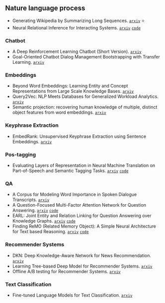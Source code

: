 ## Nature language process

- Generating Wikipedia by Summarizing Long Sequences. [`arxiv`](https://arxiv.org/abs/1801.10198) :star:
- Neural Relational Inference for Interacting Systems. [`arxiv`](https://arxiv.org/abs/1802.04687) [`code`](https://github.com/ethanfetaya/nri)

### Chatbot

- A Deep Reinforcement Learning Chatbot (Short Version). [`arxiv`](https://arxiv.org/abs/1801.06700)
- Goal-Oriented Chatbot Dialog Management Bootstrapping with Transfer Learning. [`arxiv`](https://arxiv.org/abs/1802.00500)

### Embeddings

- Beyond Word Embeddings: Learning Entity and Concept Representations from Large Scale Knowledge Bases. [`arxiv`](https://arxiv.org/abs/1801.00388)
- Query2Vec: NLP Meets Databases for Generalized Workload Analytics. [`arxiv`](https://arxiv.org/abs/1801.05613)
- Semantic projection: recovering human knowledge of multiple, distinct object features from word embeddings. [`arxiv`](https://arxiv.org/abs/1802.01241)

### Keyphrase Extraction

- EmbedRank: Unsupervised Keyphrase Extraction using Sentence Embeddings. [`arxiv`](https://arxiv.org/abs/1801.04470)

### Pos-tagging

- Evaluating Layers of Representation in Neural Machine Translation on Part-of-Speech and Semantic Tagging Tasks. [`arxiv`](https://arxiv.org/abs/1801.07772) [`code`](https://github.com/boknilev/nmt-repr-analysis)

### QA

- A Corpus for Modeling Word Importance in Spoken Dialogue Transcripts. [`arxiv`](https://arxiv.org/abs/1801.09746)
- A Question-Focused Multi-Factor Attention Network for Question Answering. [`arxiv`](https://arxiv.org/abs/1801.08290) [`code`](https://github.com/nusnlp/amanda)
- EARL: Joint Entity and Relation Linking for Question Answering over Knowledge Graphs. [`arxiv`](https://arxiv.org/abs/1801.03825) [`code`](https://github.com//AskNowQA/EARL)
- Finding ReMO (Related Memory Object): A Simple Neural Architecture for Text based Reasoning. [`arxiv`](https://arxiv.org/abs/1801.08459) [`code`](https://github.com/juung/RMN)

### Recommender Systems

- DKN: Deep Knowledge-Aware Network for News Recommendation. [`arxiv`](https://arxiv.org/abs/1801.08284)
- Learning Tree-based Deep Model for Recommender Systems. [`arxiv`](https://arxiv.org/abs/1801.02294)
- Offline A/B testing for Recommender Systems. [`arxiv`](https://arxiv.org/abs/1801.07030)

### Text Classification

- Fine-tuned Language Models for Text Classification. [`arxiv`](https://arxiv.org/abs/1801.06146)
